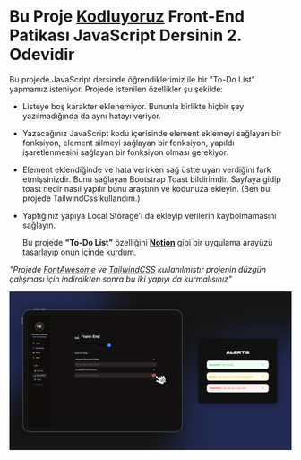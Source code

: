 # Bu Proje [Kodluyoruz](https://kodluyoruz.org) Front-End Patikası JavaScript Dersinin 2. Odevidir

Bu projede JavaScript dersinde öğrendiklerimiz ile bir "To-Do List" yapmamız isteniyor.
Projede istenilen özellikler şu şekilde:

- Listeye boş karakter eklenemiyor. Bununla birlikte hiçbir şey yazılmadığında da aynı hatayı veriyor.
- Yazacağınız JavaScript kodu içerisinde element eklemeyi sağlayan bir fonksiyon, element silmeyi sağlayan bir fonksiyon, yapıldı işaretlenmesini sağlayan bir fonksiyon olması gerekiyor.
- Element eklendiğinde ve hata verirken sağ üstte uyarı verdiğini fark etmişsinizdir. Bunu sağlayan Bootstrap Toast bildirimdir. Sayfaya gidip toast nedir nasıl yapılır bunu araştırın ve kodunuza ekleyin. (Ben bu projede TailwindCss kullandım.)
- Yaptığınız yapıya Local Storage'ı da ekleyip verilerin kaybolmamasını sağlayın.

    Bu projede **"To-Do List"** özelliğini [**Notion**](https://www.notion.so/) gibi bir uygulama arayüzü tasarlayıp onun içinde kurdum. 

*"Projede [FontAwesome](https://fontawesome.com/) ve [TailwindCSS](https://tailwindcss.com/) kullanılmıştır projenin düzgün çalışması için indirdikten sonra bu iki yapıyı da kurmalısınız"*

![](img/js-odev-v2-1.png)